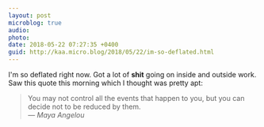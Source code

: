 ```yaml
---
layout: post
microblog: true
audio: 
photo: 
date: 2018-05-22 07:27:35 +0400
guid: http://kaa.micro.blog/2018/05/22/im-so-deflated.html
---
```

I'm so deflated right now. Got a lot of **shit** going on inside and outside work. Saw this quote this morning which I thought was pretty apt:

> You may not control all the events that happen to you, but you can decide not to be reduced by them.  
— _Maya Angelou_
